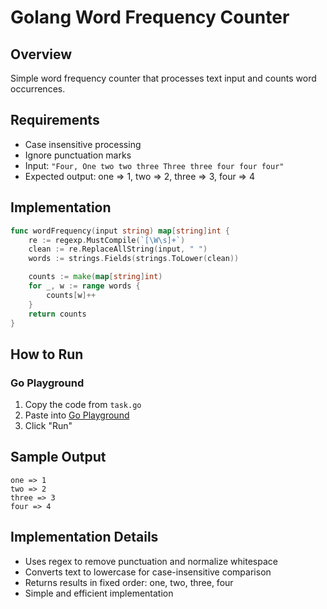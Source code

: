 # Golang Word Frequency Counter

## Overview
Simple word frequency counter that processes text input and counts word occurrences.

## Requirements
- Case insensitive processing
- Ignore punctuation marks
- Input: `"Four, One two two three Three three four four four"`
- Expected output: one => 1, two => 2, three => 3, four => 4

## Implementation

```go
func wordFrequency(input string) map[string]int {
	re := regexp.MustCompile(`[\W\s]+`)
	clean := re.ReplaceAllString(input, " ")
	words := strings.Fields(strings.ToLower(clean))

	counts := make(map[string]int)
	for _, w := range words {
		counts[w]++
	}
	return counts
}
```

## How to Run

### Go Playground
1. Copy the code from `task.go`
2. Paste into [Go Playground](https://goplay.tools/)
3. Click "Run"

## Sample Output
```
one => 1
two => 2
three => 3
four => 4
```

## Implementation Details
- Uses regex to remove punctuation and normalize whitespace
- Converts text to lowercase for case-insensitive comparison
- Returns results in fixed order: one, two, three, four
- Simple and efficient implementation

